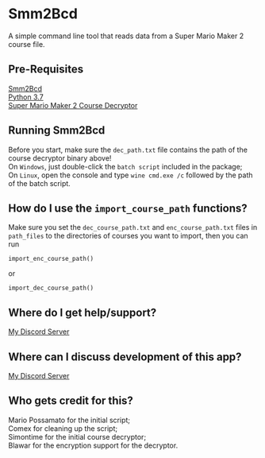 # Smm2Bcd
A simple command line tool that reads data from a Super Mario Maker 2 course file.

## Pre-Requisites
[Smm2Bcd](https://github.com/MarioPossamato/smm2bcd/archive/master.zip)  
[Python 3.7](https://www.python.org/downloads/release/python-370/)  
[Super Mario Maker 2 Course Decryptor](https://cdn.discordapp.com/attachments/638445176070602752/665586143001051156/smm2dec.exe)

## Running Smm2Bcd
Before you start, make sure the `dec_path.txt` file contains the path of the course decryptor binary above!  
On `Windows`, just double-click the `batch script` included in the package;  
On `Linux`, open the console and type `wine cmd.exe /c` followed by the path of the batch script.

## How do I use the `import_course_path` functions?
Make sure you set the `dec_course_path.txt` and `enc_course_path.txt` files in `path_files` to the directories of courses you want to import, then you can run
```
import_enc_course_path()
```
or
```
import_dec_course_path()
```

## Where do I get help/support?
[My Discord Server](https://discord.gg/8wx8uQF)

## Where can I discuss development of this app?
[My Discord Server](https://discord.gg/8wx8uQF)

## Who gets credit for this?
Mario Possamato for the initial script;  
Comex for cleaning up the script;  
Simontime for the initial course decryptor;  
Blawar for the encryption support for the decryptor.
